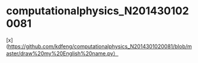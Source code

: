 # computationalphysics_N2014301020081
  [x](https://github.com/kdfeng/computationalphysics_N2014301020081/blob/master/draw%20my%20English%20name.py）
